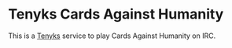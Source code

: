 # Tenyks Cards Against Humanity

This is a [Tenyks](https://github.com/kyleterry/tenyks) service to play Cards Against
Humanity on IRC.

